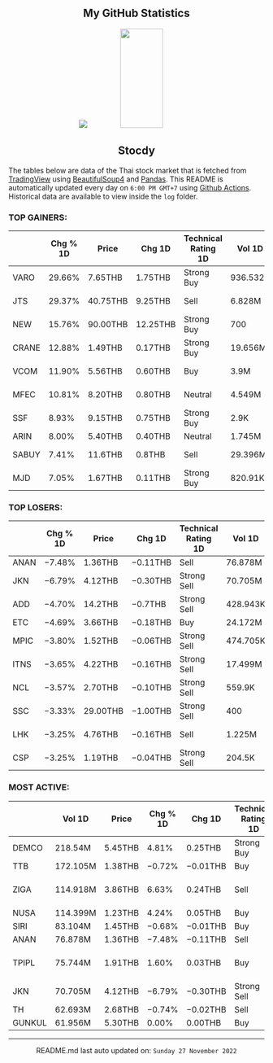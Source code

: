 <div align="center">

## My GitHub Statistics
<img src="https://github-readme-streak-stats.herokuapp.com/?user=nopnopwei&theme=black-ice&hide_border=true&stroke=0000&background=0D1117&ring=FFE573&fire=FF8623&currStreakLabel=FF8623" />
<img width="41%" height="195px" src="https://github-readme-stats.vercel.app/api/top-langs/?username=nopnopwei&layout=compact&hide_border=true&title_color=FEE473&text_color=FFFFFF&bg_color=0d1117" />
    
## Stocdy
<div align="left">

The tables below are data of the Thai stock market that is fetched from [TradingView](https://www.tradingview.com/markets/stocks-thailand/market-movers-all-stocks/) using [BeautifulSoup4](https://www.crummy.com/software/BeautifulSoup/bs4/doc/) and [Pandas](https://pandas.pydata.org). This README is automatically updated every day on `6:00 PM GMT+7` using [Github Actions](https://www.tradingview.com/markets/stocks-thailand/market-movers-all-stocks/). Historical data are available to view inside the `log` folder.
### TOP GAINERS:
|       | Chg % 1D   | Price    | Chg 1D   | Technical Rating 1D   | Vol 1D   | Volume * Price 1D   | Market cap   | P/E(TTM)   | EPS(TTM)   | Sector                 | Sector Chg % 1D   |
|-------|------------|----------|----------|-----------------------|----------|---------------------|--------------|------------|------------|------------------------|-------------------|
| VARO  | 29.66%     | 7.65THB  | 1.75THB  | Strong Buy            | 936.532K | 7.164M              | 764.251MTHB  | —          | −0.41THB   | Producer Manufacturing | +0.72%            |
| JTS   | 29.37%     | 40.75THB | 9.25THB  | Sell                  | 6.828M   | 278.248M            | 28.788BTHB   | 107.95     | 0.29THB    | Technology Services    | +9.07%            |
| NEW   | 15.76%     | 90.00THB | 12.25THB | Strong Buy            | 700      | 63K                 | 900MTHB      | 8.49       | 9.16THB    | Health Services        | −0.89%            |
| CRANE | 12.88%     | 1.49THB  | 0.17THB  | Strong Buy            | 19.656M  | 29.287M             | 1.13BTHB     | —          | −0.29THB   | Finance                | +0.20%            |
| VCOM  | 11.90%     | 5.56THB  | 0.60THB  | Buy                   | 3.9M     | 21.648M             | 1.704BTHB    | 13.23      | 0.37THB    | Technology Services    | +9.07%            |
| MFEC  | 10.81%     | 8.20THB  | 0.80THB  | Neutral               | 4.549M   | 37.305M             | 3.62BTHB     | 13.36      | 0.55THB    | Technology Services    | +9.07%            |
| SSF   | 8.93%      | 9.15THB  | 0.75THB  | Strong Buy            | 2.9K     | 26.535K             | 2.47BTHB     | 17.30      | 0.49THB    | Consumer Non-Durables  | −0.29%            |
| ARIN  | 8.00%      | 5.40THB  | 0.40THB  | Neutral               | 1.745M   | 9.423M              | 3.24BTHB     | —          | −0.09THB   | Finance                | +0.20%            |
| SABUY | 7.41%      | 11.6THB  | 0.8THB   | Sell                  | 29.396M  | 340.992M            | 16.601BTHB   | 14.65      | 0.76THB    | Distribution Services  | +0.38%            |
| MJD   | 7.05%      | 1.67THB  | 0.11THB  | Strong Buy            | 820.91K  | 1.371M              | 1.437BTHB    | —          | −0.50THB   | Finance                | +0.20%            |
### TOP LOSERS:
|      | Chg % 1D   | Price    | Chg 1D   | Technical Rating 1D   | Vol 1D   | Volume * Price 1D   | Market cap   | P/E(TTM)   | EPS(TTM)   | Sector                | Sector Chg % 1D   |
|------|------------|----------|----------|-----------------------|----------|---------------------|--------------|------------|------------|-----------------------|-------------------|
| ANAN | −7.48%     | 1.36THB  | −0.11THB | Sell                  | 76.878M  | 104.554M            | 5.666BTHB    | —          | −0.25THB   | Finance               | +0.20%            |
| JKN  | −6.79%     | 4.12THB  | −0.30THB | Strong Sell           | 70.705M  | 291.305M            | 2.653BTHB    | 24.15      | 0.24THB    | Consumer Services     | −0.19%            |
| ADD  | −4.70%     | 14.2THB  | −0.7THB  | Strong Sell           | 428.943K | 6.091M              | 2.272BTHB    | 34.73      | 0.43THB    | Technology Services   | +9.07%            |
| ETC  | −4.69%     | 3.66THB  | −0.18THB | Buy                   | 24.172M  | 88.469M             | 8.198BTHB    | 47.94      | 0.08THB    | Utilities             | −0.68%            |
| MPIC | −3.80%     | 1.52THB  | −0.06THB | Strong Sell           | 474.705K | 721.552K            | 1.976BTHB    | 65.56      | 0.02THB    | Consumer Services     | −0.19%            |
| ITNS | −3.65%     | 4.22THB  | −0.16THB | Strong Sell           | 17.499M  | 73.845M             | —            | —          | —          | Technology Services   | +9.07%            |
| NCL  | −3.57%     | 2.70THB  | −0.10THB | Strong Sell           | 559.9K   | 1.512M              | 1.426BTHB    | 40.11      | 0.07THB    | Transportation        | −0.34%            |
| SSC  | −3.33%     | 29.00THB | −1.00THB | Strong Sell           | 400      | 11.6K               | 7.711BTHB    | 609.24     | 0.05THB    | Consumer Non-Durables | −0.29%            |
| LHK  | −3.25%     | 4.76THB  | −0.16THB | Sell                  | 1.225M   | 5.831M              | 1.823BTHB    | 10.63      | 0.46THB    | Non-Energy Minerals   | +0.59%            |
| CSP  | −3.25%     | 1.19THB  | −0.04THB | Strong Sell           | 204.5K   | 243.355K            | 590.441MTHB  | —          | −0.00THB   | Non-Energy Minerals   | +0.59%            |
### MOST ACTIVE:
|        | Vol 1D   | Price   | Chg % 1D   | Chg 1D   | Technical Rating 1D   | Volume * Price 1D   | Market cap   | P/E(TTM)   | EPS(TTM)   | Sector              | Sector Chg % 1D   |
|--------|----------|---------|------------|----------|-----------------------|---------------------|--------------|------------|------------|---------------------|-------------------|
| DEMCO  | 218.54M  | 5.45THB | 4.81%      | 0.25THB  | Strong Buy            | 1.191B              | 3.98BTHB     | —          | −0.11THB   | Industrial Services | +0.03%            |
| TTB    | 172.105M | 1.38THB | −0.72%     | −0.01THB | Buy                   | 237.505M            | 133.34BTHB   | 10.28      | 0.14THB    | Finance             | +0.20%            |
| ZIGA   | 114.918M | 3.86THB | 6.63%      | 0.24THB  | Sell                  | 443.582M            | 2.683BTHB    | —          | −0.07THB   | Non-Energy Minerals | +0.59%            |
| NUSA   | 114.399M | 1.23THB | 4.24%      | 0.05THB  | Buy                   | 140.71M             | 14.319BTHB   | —          | −0.06THB   | Finance             | +0.20%            |
| SIRI   | 83.104M  | 1.45THB | −0.68%     | −0.01THB | Buy                   | 120.5M              | 21.584BTHB   | 8.78       | 0.17THB    | Finance             | +0.20%            |
| ANAN   | 76.878M  | 1.36THB | −7.48%     | −0.11THB | Sell                  | 104.554M            | 5.666BTHB    | —          | −0.25THB   | Finance             | +0.20%            |
| TPIPL  | 75.744M  | 1.91THB | 1.60%      | 0.03THB  | Buy                   | 144.67M             | 36.532BTHB   | 4.60       | 0.41THB    | Non-Energy Minerals | +0.59%            |
| JKN    | 70.705M  | 4.12THB | −6.79%     | −0.30THB | Strong Sell           | 291.305M            | 2.653BTHB    | 24.15      | 0.24THB    | Consumer Services   | −0.19%            |
| TH     | 62.693M  | 2.68THB | −0.74%     | −0.02THB | Sell                  | 168.018M            | 2.586BTHB    | 11.65      | 0.25THB    | Finance             | +0.20%            |
| GUNKUL | 61.956M  | 5.30THB | 0.00%      | 0.00THB  | Buy                   | 328.368M            | 47.077BTHB   | 14.14      | 0.37THB    | Utilities           | −0.68%            |
<hr>
<div align="center">

README.md last auto updated on: `Sunday 27 November 2022`
<br>
</div>
    